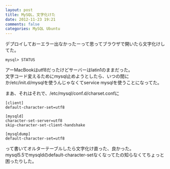 ```yaml
---
layout: post
title: MySQL、文字化けた
date: 2012-11-23 19:21
comments: false
categories: MySQL Ubuntu
---
```


デプロイしておーエラー出なかったーって思ってブラウザで開いたら文字化けしてた。  

    mysql> STATUS

アーMacBookはutf8だったけどサーバーはlatin1のままだった。  
文字コード変えるためにmysql止めようとしたら、いつの間にか/etc/init.d/mysqlを使うんじゃなくてservice mysqlを使うことになってた。  

まあ、それはそれで、/etc/mysql/conf.d/charset.confに  

    [client]
    default-character-set=utf8
    
    [mysqld]
    character-set-server=utf8
    skip-character-set-client-handshake

    [mysqldump]
    default-character-set=utf8

って書いてオルターテーブルしたら文字化け直った、良かった。  
mysql5.5でmysqldのdefault-character-setなくなってたの知らなくてちょっと困ったりした。  
